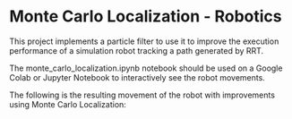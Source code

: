 # Monte Carlo Localization - Robotics

This project implements a particle filter to use it to improve the execution performance of a simulation robot tracking a path generated by RRT.

The monte_carlo_localization.ipynb notebook should be used on a Google Colab or Jupyter Notebook to interactively see the robot movements.

The following is the resulting movement of the robot with improvements using Monte Carlo Localization:


